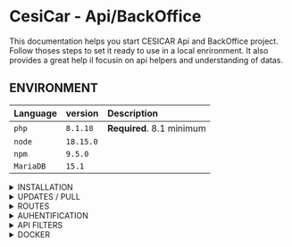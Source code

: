# CesiCar - Api/BackOffice
This documentation helps you start CESICAR Api and BackOffice project. Follow thoses steps to set it ready to use in a local enrironment.
It also provides a great help il focusin on api helpers and understanding of datas.

## ENVIRONMENT
| Language | version     | Description                |
| :-------- | :------- | :------------------------- |
| `php` | `8.1.18` | **Required**. 8.1 minimum |
| `node` | `18.15.0` |  |
| `npm` | `9.5.0` |  |
| `MariaDB` | `15.1` | |

<details>
  <summary>INSTALLATION</summary>

  ## 1/ Clone project
  ```bash
    git clone repositoryName
  ```

 ## 2/ Create .env
  ```bash
  Create file .env.local in your root folder
  ```
Add this line with your DB parametes :
  ```bash
    DATABASE_URL="mysql://api_cesicar:api_cesicar@db:3306/api_cesicar?serverVersion=mariadb-10.6.7"
  ```

  ## 3/ build docker
  ```bash
    cd .docker
  ```
  ```bash
    docker-compose build www
  ```
  ```bash
    docker-compose up -d
  ```
  ```bash
    bin/install
  ```

  ## 4/ up the project 
  ```bash
  docker-compose up -d
  ```

  ## link of the projet locally
  - projet - http://localhost:8000/
  - phpmyadmin - http://localhost:8080/


  ## 5/ Generate JWT keys
  ```bash
  docker-compose exec php bin/console lexik:jwt:generate-keypair
  ```

  ## Optional/ Create first admin user
  in database, add first row in user :
  - first_name
  - last_name
  - gender -> homme or femme or autre
  - email -> for login
  - password -> hashed with delow php command
  - roles -> ["ROLE_ADMIN"]
  - driver -> 0 or 1
  - is_verified -> 0 or 1
  - created_at and updated_at -> set now value
  ## Optional/Hash your first password
  ```bash
  php bin/console security:hash-password
  ```
</details>

<details>
  <summary>UPDATES / PULL</summary>

  Each time you update the 'develop' project by :
  ```bash
  git pull
  ```

  Dont forget to watch changes, it may be needed to do so :
  ```bash
  docker-compose exec composer install && npm install
  ```

  Also you may want to check if migrations have to be done
  ```bash
  docker-compose exec php bin/console doctrine:s:u --force
  ```

  Dont forget to generate your JWT Keys
  ```bash
   docker-compose exec php bin/console lexik:jwt:generate-keypair
  ```
</details>


<details>
  <summary>ROUTES</summary>

  ## Access BackOffice
  127.0.0.1:8000/admin

  connect with your credentials or this admin :
    login : florent.gallou@viacesi.fr
    password : password

  ## Access api
  127.0.0.1:8000/api
  -> help : https://symfonycasts.com/screencast/api-platform/json-ld

  ## Access api using helper
  127.0.0.1:8000/_profiler
  -> help : https://symfonycasts.com/screencast/api-platform/profiler

  ## Access api login
  127.0.0.1:8000/api/login

  ## Access api login
  127.0.0.1:8000/api/logout

  ### Api get all Travels
  127.0.0.1:8000/api/travels
  ```bash

  [
    {
      "id": 0,
      "toCesi": true,
      "position": [
        "string"
      ],
      "departure_date": "2023-04-27T23:00:09.018Z",
      "user": {
        "name": "string"
      }
    }
  ]
  ```
  - toCesi (boulean) :
    - true = travel TO CESI
    - false = travel FROM CESI

  - position (json array [number, number]) :
    - if toCesi = true -> position = position from where you start to go to CESI
    - if toCesi = false -> position = position where you go when leaving CESI

  - departure_date = datetime from when travel starts
    - to know travel length, calculate time with Km between CESI and position

  - user.name = first_name.' '.last_name (of driver)

  </details>

<details>
  <summary>AUHENTIFICATION</summary>

  ## API JWT
  If you log correctly with : 
  127.0.0.1:8000/api/login

  You'll get a Tocken like this :
  ```bash
  {
    "token": "eyJ0eXAiOiJKV1QiLCJhbGciOiJSUzI1NiJ9.eyJpYXQiOjE2ODMxMTc4NTIsImV4cCI6MTY4MzEyMTQ1Miwicm9sZXMiOlsiUk9MRV9TVVBFUkFETUlOIiwiUk9MRV9VU0VSIl0sInVzZXJuYW1lIjoiZmxvcmVudC5nYWxsb3VAdmlhY2VzaS5mciJ9.GlrP61Tv_qI3gI3MKEOuLT9QoFob-Iu8lp2MwlCvQ9RiTLFFvVhCaq8ZvnFspgp-wrmrFc6VBfOsZ3_p8EgS6JLLL367QobCLRVWkdskMRpreaE0Fqwdu84P2xQX9ArCnxJbpbffE6ISIDV7T_t1K3pGwMzC4dcCRAVJMr2LtRgR0uV70-OT4dbqI_RnEYxN7rnAdYtKNblVZ54dFbjs4SveBXJD89WJ-IVbyM-rGwR25sHZkfirFGxbROuvI8oZy8JBt738kQbJCRq4bgdzEPVCpN_UpNiWJdlKdJPvoo8-M78NjYGE04x2si3Ms3HT5hDtzk7VoMFo3JouPAQibA"
  }
  ```
  You can decode this tocken here :
  https://jwt.io/#debugger-io

  Just copy/paste the api tocken to see result
</details>

<details>
<summary>API FILTERS</summary>

  Filters are made to be chainable, you can add filters in what order you want and change paremeters as you need

  ## Travel filters
  To get only travels that goes to CESI
  http://127.0.0.1:8000/api/travels?toCesi=true

  To get only travels that goes back from CESI
  http://127.0.0.1:8000/api/travels?toCesi=false

  To get only travels that goes back from CESI with dates before july 2023
  http://127.0.0.1:8000/api/travels?toCesi=true&departure_date%5Bbefore%5D=2023-07

  To get only travels that goes back from CESI with dates after july 2023
  http://127.0.0.1:8000/api/travels?toCesi=true&departure_date%5Bbefore%5D=2023-07

  To get only travels that goes back from CESI with dates between mai 2023 and july 2023
  http://127.0.0.1:8000/api/travels?toCesi=true&departure_date%5Bbefore%5D=2023-07&departure_date%5Bafter%5D=2023-05

</details>

<details>
<summary>DOCKER</summary>

### 1/ Créer le fichier Dockerfile dans la racide du projet symfony

### 2/ Builder l'image
``` bash
docker build -t cesicar-api-bo .
```

### 3/ Lancer l'image
Attention sous linux à bien arrêter le serveur apache au besoin : sudo service apache2 stop
``` bash
docker run -d -p 80:80 --name img-cesicarboapi cesicar-api-bo
```

### 4/ Copier fichier php.ini de l'image en local pour pouvoir configurer le fichier
``` bash
docker cp img-cesicarboapi:/usr/local/etc/php ./.docker/php
```

### 5/ Arrêter l'image
``` bash
docker ps
docker stop 9d91536e0fca
```

<!-- ### 6/ Lancer l'image avec la relation entre le fichier ini en local et celui dans l'image
``` bash
sudo docker run -d -p 80:80 -v $(pwd)/usr/local/etc/php:/docker/ --name my-php-app project-php
``` -->

### 7/ Créer le fichier docker-compose.yml en racine

### 8/ Lancer docker compose
``` bash
sudo docker compose up
```

### 9/ Pour symfony changer la source du point d'entrée index.php dans le dockerfile :
ENV APACHE_DOCUMENT_ROOT /var/www/html/public

RUN sed -ri -e 's!/var/www/html!${APACHE_DOCUMENT_ROOT}!g' /etc/apache2/sites-available/*.conf
RUN sed -ri -e 's!/var/www/!${APACHE_DOCUMENT_ROOT}!g' /etc/apache2/apache2.conf /etc/apache2/conf-available/*.conf

### 10/ Add extensions in Dockerfile:
RUN docker-php-ext-install mysqli pdo pdo_mysql

### 11/ Décommenter les extensions dans le fichier local docker/php.ini
extension=mysqli
extension=pdo_mysql

doc traefic
Gérer les certificats SSL
--certificatesresolvers.myresolver.acme.httpchallenge=true
--certificatesresolvers.myresolver.acme.httpchallenge.entrypoint=web
--certificatesresolvers.myresolver.acme.caserve=https://acme-staging-v02.api-letsencrypt.org/diectory

</details>
